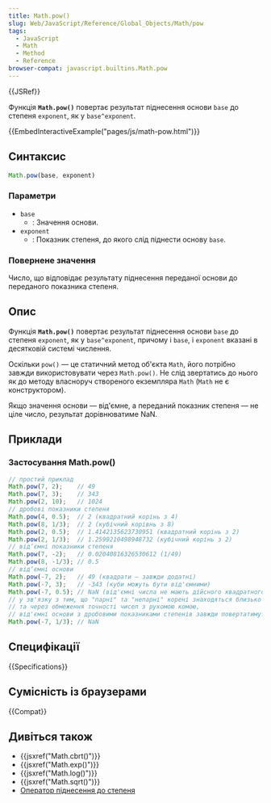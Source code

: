```yaml
---
title: Math.pow()
slug: Web/JavaScript/Reference/Global_Objects/Math/pow
tags:
  - JavaScript
  - Math
  - Method
  - Reference
browser-compat: javascript.builtins.Math.pow
---
```

{{JSRef}}

Функція **`Math.pow()`** повертає результат піднесення основи `base` до степеня `exponent`, як у `base^exponent`.

{{EmbedInteractiveExample("pages/js/math-pow.html")}}

## Синтаксис

```js
Math.pow(base, exponent)
```

### Параметри

- `base`
  - : Значення основи.
- `exponent`
  - : Показник степеня, до якого слід піднести основу `base`.

### Повернене значення

Число, що відповідає результату піднесення переданої основи до переданого показника степеня.

## Опис

Функція **`Math.pow()`** повертає результат піднесення основи `base` до степеня `exponent`, як у `base^exponent`, причому і `base`, і `exponent` вказані в десятковій системі числення.

Оскільки `pow()` — це статичний метод об'єкта `Math`, його потрібно завжди використовувати через `Math.pow()`. Не слід звертатись до нього як до методу власноруч створеного екземпляра `Math` (`Math` не є конструктором).

Якщо значення основи — від'ємне, а переданий показник степеня — не ціле число, результат дорівнюватиме NaN.

## Приклади

### Застосування Math.pow()

```js
// простий приклад
Math.pow(7, 2);    // 49
Math.pow(7, 3);    // 343
Math.pow(2, 10);   // 1024
// дробові показники степеня
Math.pow(4, 0.5);  // 2 (квадратний корінь з 4)
Math.pow(8, 1/3);  // 2 (кубічний корівнь з 8)
Math.pow(2, 0.5);  // 1.4142135623730951 (квадратний корінь з 2)
Math.pow(2, 1/3);  // 1.2599210498948732 (кубічний корінь з 2)
// від‘ємні показники степеня
Math.pow(7, -2);   // 0.02040816326530612 (1/49)
Math.pow(8, -1/3); // 0.5
// від‘ємні основи
Math.pow(-7, 2);   // 49 (квадрати — завжди додатні)
Math.pow(-7, 3);   // -343 (куби можуть бути від'ємними)
Math.pow(-7, 0.5); // NaN (від'ємні числа не мають дійсного квадратного кореня)
// у зв'язку з тим, що "парні" та "непарні" корені знаходяться близько один від одного,
// та через обмеження точності чисел з рухомою комою,
// від'ємні основи з дробовими показниками степенів завжди повертатимуть NaN
Math.pow(-7, 1/3); // NaN
```

## Специфікації

{{Specifications}}

## Сумісність із браузерами

{{Compat}}

## Дивіться також

- {{jsxref("Math.cbrt()")}}
- {{jsxref("Math.exp()")}}
- {{jsxref("Math.log()")}}
- {{jsxref("Math.sqrt()")}}
- [Оператор піднесення до степеня](/en-US/docs/Web/JavaScript/Reference/Operators/Exponentiation)
